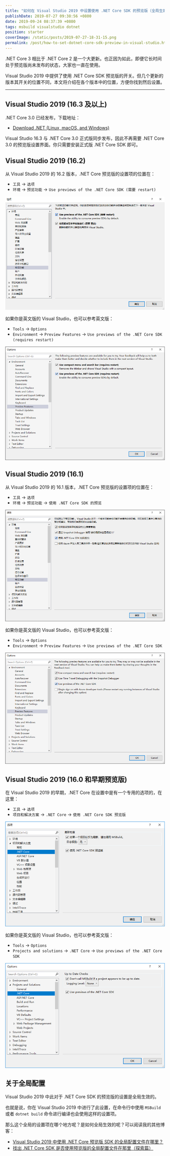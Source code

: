 ```yaml
---
title: "如何在 Visual Studio 2019 中设置使用 .NET Core SDK 的预览版（全局生效）"
publishDate: 2019-07-27 09:38:56 +0800
date: 2019-09-24 08:37:39 +0800
tags: msbuild visualstudio dotnet
position: starter
coverImage: /static/posts/2019-07-27-18-31-15.png
permalink: /post/how-to-set-dotnet-core-sdk-preview-in-visual-studio.html
---
```


.NET Core 3 相比于 .NET Core 2 是一个大更新。也正因为如此，即便它长时间处于预览版尚未发布的状态，大家也一直在使用。

Visual Studio 2019 中提供了使用 .NET Core SDK 预览版的开关。但几个更新的版本其开关的位置不同，本文将介绍在各个版本中的位置，方便你找到然后设置。

---

<div id="toc"></div>

## Visual Studio 2019 (16.3 及以上)

.NET Core 3.0 已经发布，下载地址：

- [Download .NET (Linux, macOS, and Windows)](https://dotnet.microsoft.com/download)

Visual Studio 16.3 与 .NET Core 3.0 正式版同步发布，因此不再需要 .NET Core 3.0 的预览版设置界面。你只需要安装正式版 .NET Core SDK 即可。

## Visual Studio 2019 (16.2)

从 Visual Studio 2019 的 16.2 版本，.NET Core 预览版的设置项的位置在：

- `工具` -> `选项`
- `环境` -> `预览功能` -> `Use previews of the .NET Core SDK (需要 restart)`


![Visual Studio 2019 16.2 的设置位置](/static/posts/2019-07-27-18-31-15.png)

如果你是英文版的 Visual Studio，也可以参考英文版：

- `Tools` -> `Options`
- `Environment` -> `Preview Features` -> `Use previews of the .NET Core SDK (requires restart)`

![Option location of Visual Studio 2019 16.2](/static/posts/2019-07-27-18-34-43.png)

## Visual Studio 2019 (16.1)

从 Visual Studio 2019 的 16.1 版本，.NET Core 预览版的设置项的位置在：

- `工具` -> `选项`
- `环境` -> `预览功能` -> `使用 .NET Core SDK 的预览`

![Visual Studio 2019 16.1 的设置位置](/static/posts/2019-07-27-09-00-09.png)

如果你是英文版的 Visual Studio，也可以参考英文版：

- `Tools` -> `Options`
- `Environment` -> `Preview Features` -> `Use previews of the .NET Core SDK`

![Option location of Visual Studio 2019 16.1](/static/posts/2019-07-27-09-11-48.png)

## Visual Studio 2019 (16.0 和早期预览版)

在 Visual Studio 2019 的早期，.NET Core 在设置中是有一个专用的选项的，在这里：

- `工具` -> `选项`
- `项目和解决方案` -> `.NET Core` -> `使用 .NET Core SDK 预览版`

![Visual Studio 2019 16.0 的设置位置](/static/posts/2019-07-27-09-08-23.png)

如果你是英文版的 Visual Studio，也可以参考英文版：

- `Tools` -> `Options`
- `Projects and solutions` -> `.NET Core` -> `Use previews of the .NET Core SDK`

![Option location of Visual Studio 2019 16.0](/static/posts/2019-07-27-09-23-36.png)

## 关于全局配置

Visual Studio 2019 中此对于 .NET Core SDK 的预览版的设置是全局生效的。

也就是说，你在 Visual Studio 2019 中进行了此设置，在命令行中使用 `MSBuild` 或者 `dotnet build` 命令进行编译也会使用这样的设置项。

那么这个全局的设置项在哪个地方呢？是如何全局生效的呢？可以阅读我的其他博客：

- [Visual Studio 2019 中使用 .NET Core 预览版 SDK 的全局配置文件在哪里？](/post/where-is-the-dotnet-sdk-preview-config-file)
- [找出 .NET Core SDK 是否使用预览版的全局配置文件在那里（探索篇）](/post/find-out-the-dotnet-sdk-preview-config-file)


